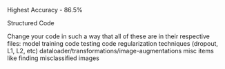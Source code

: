 

Highest Accuracy - 86.5%


Structured Code

Change your code in such a way that all of these are in their respective files:
model
training code
testing code
regularization techniques (dropout, L1, L2, etc)
dataloader/transformations/image-augmentations
misc items like finding misclassified images
